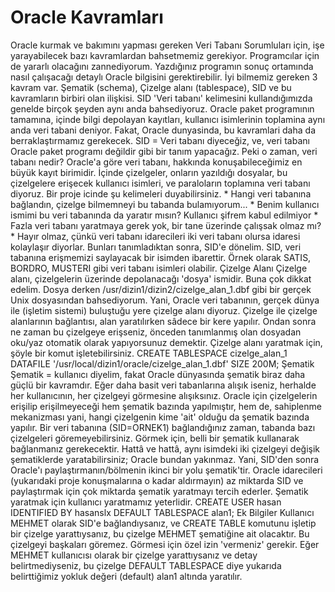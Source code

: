 # Oracle Kavramları

Oracle kurmak ve bakımını yapması gereken Veri Tabanı Sorumluları
için, işe yarayabilecek bazı kavramlardan bahsetmemiz
gerekiyor. Programcılar için de yararlı olacağını
zannediyorum. Yazdığınız programın sonuç ortamında nasıl çalışacağı
detaylı Oracle bilgisini gerektirebilir.  İyi bilmemiz gereken 3
kavram var. Şematik (schema), Çizelge alanı (tablespace), SID ve bu
kavramların birbiri olan ilişkisi.  SID 'Veri tabanı' kelimesini
kullandığımızda genelde birçok şeyden aynı anda bahsediyoruz. Oracle
paket programının tamamına, içinde bilgi depolayan kayıtları,
kullanıcı isimlerinin toplamina aynı anda veri tabani deniyor. Fakat,
Oracle dunyasinda, bu kavramlari daha da berraklaştırmamız
gerekecek. SID = Veri tabanı diyeceğiz, ve, veri tabanı Oracle paket
programı değildir gibi bir tanım yapacağız.  Peki o zaman, veri tabanı
nedir?  Oracle'a göre veri tabanı, hakkında konuşabileceğimiz en büyük
kayıt birimidir. İçinde çizelgeler, onların yazıldığı dosyalar, bu
çizelgelere erişecek kullanıcı isimleri, ve paraloların toplamına veri
tabanı diyoruz. Bir proje icinde şu kelimeleri duyabilirsiniz.  *
Hangi veri tabanına bağlandın, çizelge bilmemneyi bu tabanda
bulamıyorum...  * Benim kullanıcı ismimi bu veri tabanında da yaratır
mısın? Kullanıcı şifrem kabul edilmiyor * Fazla veri tabanı yaratmaya
gerek yok, bir tane üzerinde çalışsak olmaz mı?  * Hayır olmaz, çünkü
veri tabanı idarecileri iki veri tabanı olursa idaresi kolaylaşır
diyorlar.  Bunları tanımladıktan sonra, SID'e dönelim. SID, veri
tabanına erişmemizi saylayacak bir isimden ibarettir. Örnek olarak
SATIS, BORDRO, MUSTERI gibi veri tabanı isimleri olabilir.  Çizelge
Alanı Çizelge alanı, çizelgelerin üzerinde depolanacağı 'dosya'
ismidir. Buna çok dikkat edelim. Dosya derken
/usr/dizin1/dizin2/cizelge_alan_1.dbf gibi bir gerçek Unix dosyasından
bahsediyorum. Yani, Oracle veri tabanının, gerçek dünya ile (işletim
sistemi) buluştuğu yere çizelge alanı diyoruz.  Çizelge ile çizelge
alanlarının bağlantısı, alan yaratılırken sâdece bir kere
yapılır. Ondan sonra ne zaman bu çizelgeye erişseniz, önceden
tanımlanmış olan dosyadan oku/yaz otomatik olarak yapıyorsunuz
demektir.  Çizelge alanı yaratmak için, şöyle bir komut
işletebilirsiniz.  CREATE TABLESPACE cizelge_alan_1 DATAFILE
'/usr/local/dizin1/oracle/cizelge_alan_1.dbf' SIZE 200M; Şematik
Şematik = kullanıcı diyelim, fakat Oracle dünyasında şematik biraz
daha güçlü bir kavramdır. Eğer daha basit veri tabanlarına alışık
iseniz, herhalde her kullanıcının, her çizelgeyi görmesine
alışıksınız. Oracle için çizelgelerin erişilip erişilmeyeceği hem
şematik bazında yapılmıştır, hem de, sahiplenme mekanizması yani,
hangi çizelgenin kime 'ait' olduğu da şematik bazında yapılır. Bir
veri tabanına (SID=ORNEK1) bağlandığınız zaman, tabanda bazı
çizelgeleri göremeyebilirsiniz. Görmek için, belli bir şematik
kullanarak bağlanmanız gerekecektir. Hattâ ve hattâ, aynı isimdeki iki
çizelgeyi değişik şematiklerde yaratabilirsiniz; Oracle bundan
yakınmaz. Yani, SID'den sonra Oracle'ı paylaştırmanın/bölmenin ikinci
bir yolu şematik'tir.  Oracle idarecileri (yukarıdaki proje
konuşmalarına o kadar aldırmayın) az miktarda SID ve paylaştırmak için
çok miktarda şematik yaratmayı tercih ederler.  Şematik yaratmak için
kullanıcı yaratmamız yeterlidir.  CREATE USER hasan IDENTIFIED BY
hasanslx DEFAULT TABLESPACE alan1; Ek Bilgiler Kullanıcı MEHMET olarak
SID'e bağlandıysanız, ve CREATE TABLE komutunu işletip bir çizelge
yarattıysanız, bu çizelge MEHMET şematiğine ait olacaktır.  Bu
çizelgeyi başkaları göremez. Görmesi için özel izin 'vermeniz'
gerekir.  Eğer MEHMET kullanıcısı olarak bir çizelge yarattıysanız ve
detay belirtmediyseniz, bu çizelge DEFAULT TABLESPACE diye yukarıda
belirttiğimiz yokluk değeri (default) alan1 altında yaratılır.




